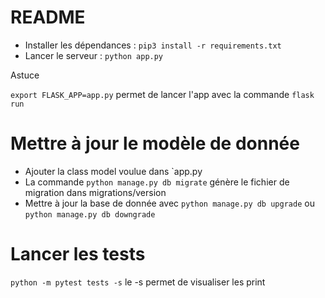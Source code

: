 # README

- Installer les dépendances : `pip3 install -r requirements.txt`
- Lancer le serveur : `python app.py`

Astuce

`export FLASK_APP=app.py` permet de lancer l'app avec la commande `flask run`

# Mettre à jour le modèle de donnée

- Ajouter la class model voulue dans `app.py
- La commande `python manage.py db migrate` génère le fichier de migration dans migrations/version
- Mettre à jour la base de donnée avec `python manage.py db upgrade` ou `python manage.py db downgrade`

# Lancer les tests

`python -m pytest tests -s` le -s permet de visualiser les print 
